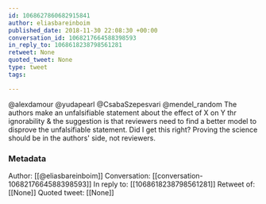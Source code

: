 ```yaml
---
id: 1068627860682915841
author: eliasbareinboim
published_date: 2018-11-30 22:08:30 +00:00
conversation_id: 1068217664588398593
in_reply_to: 1068618238798561281
retweet: None
quoted_tweet: None
type: tweet
tags:

---
```


@alexdamour @yudapearl @CsabaSzepesvari @mendel_random The authors make an unfalsifiable statement about the effect of X on Y thr ignorability &amp; the suggestion is that reviewers need to find a better model to disprove the unfalsifiable statement. Did I get this right? Proving the science should be in the authors' side, not reviewers.

### Metadata

Author: [[@eliasbareinboim]]
Conversation: [[conversation-1068217664588398593]]
In reply to: [[1068618238798561281]]
Retweet of: [[None]]
Quoted tweet: [[None]]
